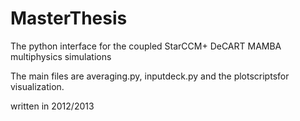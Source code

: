 # MasterThesis
 The python interface for the coupled StarCCM+ DeCART MAMBA multiphysics simulations
 
The main files are averaging.py, inputdeck.py and the plotscriptsfor visualization.

written in 2012/2013
